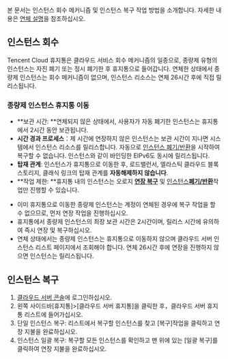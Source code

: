 본 문서는 인스턴스 회수 메커니즘 및 인스턴스 복구 작업 방법을 소개합니다. 자세한 내용은 [연체 설명](https://intl.cloud.tencent.com/document/product/213/2181)을 참조하십시오. 

## 인스턴스 회수
Tencent Cloud 휴지통은 클라우드 서비스 회수 메커니즘의 일종으로, 종량제 유형의 인스턴스는 자진 폐기 또는 정시 폐기한 후 휴지통으로 들어갑니다. 연체한 상태에서 종량제 인스턴스는 회수 메커니즘이 없으며, 인스턴스 리소스는 연체 26시간 후에 직접 릴리스됩니다.

### 종량제 인스턴스 휴지통 이동

 - **보관 시간: **연체되지 않은 상태에서, 사용자가 자동 폐기한 인스턴스는 휴지통에서 2시간 동안 보관됩니다.
 - **시간 경과 프로세스**：제 시간에 연장하지 않은 인스턴스는 보관 시간이 지나면 시스템에서 인스턴스 리소스를 릴리스합니다. 자동으로 [인스턴스 폐기/반환](https://intl.cloud.tencent.com/document/product/213/4930)을 시작하여 복구할 수 없습니다. 인스턴스와 같이 바인딩한 EIPv6도 동시에 릴리스됩니다.
 - **탑재 관계**: 인스턴스가 휴지통으로 이동한 후, 로드밸런서, 엘라스틱 클라우드 블록 스토리지, 클래식 링크의 탑재 관계를 **자동해제하지 않습니다**.
 - **작업 제한: **휴지통 내의 인스턴스는 오로지 [**연장 복구**](https://intl.cloud.tencent.com/document/product/213/6143) 및 [인스턴스**폐기/반환**](https://intl.cloud.tencent.com/document/product/213/4930)작업만 진행할 수 있습니다. 
 
> 
- 이미 휴지통으로 이동한 종량제 인스턴스는 계정이 연체된 경우에 복구 작업을 할 수 없으므로, 먼저 연장 작업을 진행하십시오.
- 휴지통에서 종량제 인스턴스의 최장 보관 시간은 2시간이며, 릴리스 시간에 유의하여 즉시 연장 및 복구하십시오.
- 연체 상태에서는 종량제 인스턴스는 휴지통으로 이동하지 않으며 클라우드 서버 인스턴스 리스트 페이지에서 조회해야 합니다. 연체 26시간 후에 연장을 진행하지 않으면 인스턴스는 릴리스됩니다. 

## 인스턴스 복구
 1. [클라우드 서버 콘솔](https://console.cloud.tencent.com/cvm/)에 로그인하십시오.
 2. 왼쪽 사이드바[휴지통]>[클라우드 서버 휴지통]을 클릭한 후，클라우드 서버 휴지통 리스트에 들어가십시오.
 3. 단일 인스턴스 복구: 리스트에서 복구할 인스턴스를 찾고 [복구]작업을 클릭하고 연장 지불을 완료하십시오.
 4. 인스턴스 일괄 복구: 복구할 모든 인스턴스를 확인하고 맨 위에 있는 [일괄 복구]를 클릭하여 연장 지불을 완료하십시오.

